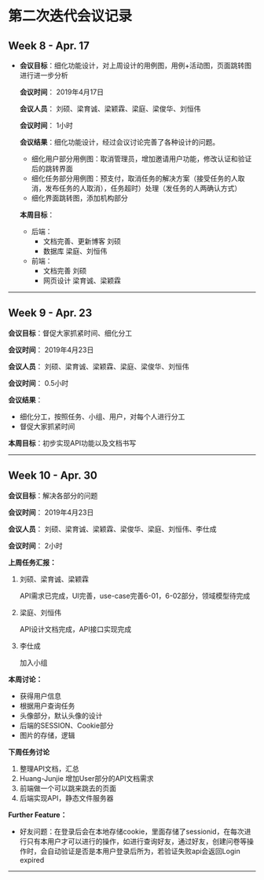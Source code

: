 # 第二次迭代会议记录

## Week 8 - Apr. 17

 - **会议目标**：细化功能设计，对上周设计的用例图，用例+活动图，页面跳转图进行进一步分析

   **会议时间**： 2019年4月17日

   **会议人员**：  刘硕、梁育诚、梁颖霖、梁庭、梁俊华、刘恒伟

   **会议时间**： 1小时

   **会议结果**：细化功能设计，经过会议讨论完善了各种设计的问题。

   - 细化用户部分用例图：取消管理员，增加邀请用户功能，修改认证和验证后的跳转界面
   - 细化任务部分用例图：预支付，取消任务的解决方案（接受任务的人取消，发布任务的人取消），任务超时）处理（发任务的人两确认方式）
   - 细化界面跳转图，添加机构部分

   **本周目标**：

   - 后端：
     - 文档完善、更新博客 刘硕
     - 数据库 梁庭、刘恒伟
   - 前端：
     - 文档完善	刘硕
     - 网页设计   梁育诚、梁颖霖

---

## Week 9 - Apr. 23

**会议目标**：督促大家抓紧时间、细化分工

**会议时间**： 2019年4月23日

**会议人员**： 刘硕、梁育诚、梁颖霖、梁庭、梁俊华、刘恒伟

**会议时间**： 0.5小时

**会议结果**：

- 细化分工，按照任务、小组、用户，对每个人进行分工
- 督促大家抓紧时间

**本周目标**：初步实现API功能以及文档书写

---

## Week 10 - Apr. 30

**会议目标**：解决各部分的问题

**会议时间**： 2019年4月23日

**会议人员**： 刘硕、梁育诚、梁颖霖、梁俊华、梁庭、刘恒伟、李仕成

**会议时间**： 2小时

**上周任务汇报：**

1. 刘硕、梁育诚、梁颖霖

   API需求已完成，UI完善，use-case完善6-01，6-02部分，领域模型待完成

2. 梁庭、刘恒伟

   API设计文档完成，API接口实现完成

3. 李仕成

	加入小组



**本周讨论：**

- 获得用户信息
- 根据用户查询任务
- 头像部分，默认头像的设计
- 后端的SESSION、Cookie部分
- 图片的存储，逻辑

**下周任务讨论**

1. 整理API文档，汇总
2. Huang-Junjie 增加User部分的API文档需求
3. 前端做一个可以跳来跳去的页面
4. 后端实现API，静态文件服务器

**Further Feature：**

- 好友问题：在登录后会在本地存储cookie，里面存储了sessionid，在每次进行只有本用户才可以进行的操作，如进行查询好友，通过好友，创建问卷等操作时，会自动验证是否是本用户登录后所为，若验证失败api会返回Login expired

---

